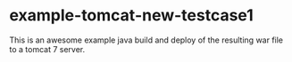 # example-tomcat-new-testcase1

This is an awesome example java build and deploy of the resulting
war file to a tomcat 7 server.

